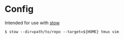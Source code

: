 # Config
Intended for use with [stow][1]

```console
$ stow --dir=path/to/repo --target=${HOME} tmux vim
```

[1]: http://brandon.invergo.net/news/2012-05-26-using-gnu-stow-to-manage-your-dotfiles.html
